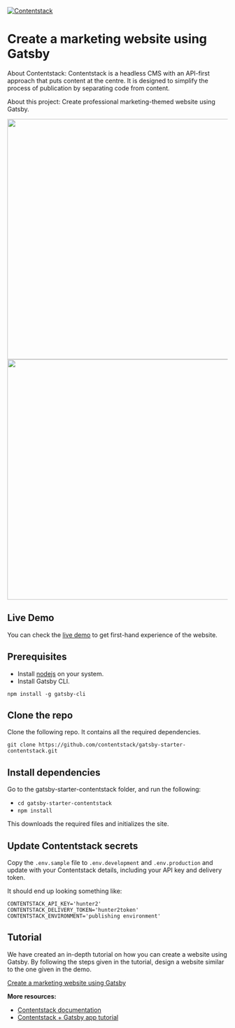 [![Contentstack](https://www.contentstack.com/assets/blt440aad5a09c89b2f/contentstack_icon.svg)](https://www.contentstack.com/)


# Create a marketing website using Gatsby

About Contentstack: Contentstack is a headless CMS with an API-first approach that puts content at the centre. It is designed to simplify the process of publication by separating code from content.

About this project: Create professional marketing-themed website using Gatsby.

<img src='https://images.contentstack.io/v3/assets/blt17537f14dafb140d/blt0de852ecba3b1ea3/5f6225e021ecf947895da51e/gatsby-starter-home.png' width='650' height='550'/>
<img src='https://images.contentstack.io/v3/assets/blt17537f14dafb140d/blt42db5af5d6879514/5f6225e5b038186a244b8af0/gatsby-starter-blogs.png' width='650' height='550'/>


## Live Demo

You can check the [live demo](https://gatsby-starter-6tdmywi67.vercel.app/) to get first-hand experience of the website.

## Prerequisites

- Install [nodejs](https://nodejs.org/en/) on your system.
- Install Gatsby CLI.  

`npm install -g gatsby-cli`

## Clone the repo

Clone the following repo. It contains all the required dependencies.

`git clone https://github.com/contentstack/gatsby-starter-contentstack.git`

## Install dependencies 

Go to the gatsby-starter-contentstack folder, and run the following:

- `cd gatsby-starter-contentstack`
- `npm install`

This downloads the required files and initializes the site.

## Update Contentstack secrets

Copy the `.env.sample` file to `.env.development` and `.env.production` and update with your Contentstack details, including your API key and delivery token.

It should end up looking something like:

```
CONTENTSTACK_API_KEY='hunter2'
CONTENTSTACK_DELIVERY_TOKEN='hunter2token'
CONTENTSTACK_ENVIRONMENT='publishing environment'
```

## Tutorial

We have created an in-depth tutorial on how you can create a website using Gatsby. By following the steps given in the tutorial, design a website similar to the one given in the demo.

[Create a marketing website using Gatsby](https://www.contentstack.com/docs/example-apps/getting-started-with-gatsby-and-contentstack/)


**More resources:**

- [Contentstack documentation](https://www.contentstack.com/docs/)
- [Contentstack + Gatsby app tutorial](https://www.contentstack.com/docs/developers/sample-apps/build-a-sample-website-using-gatsby-and-contentstack)